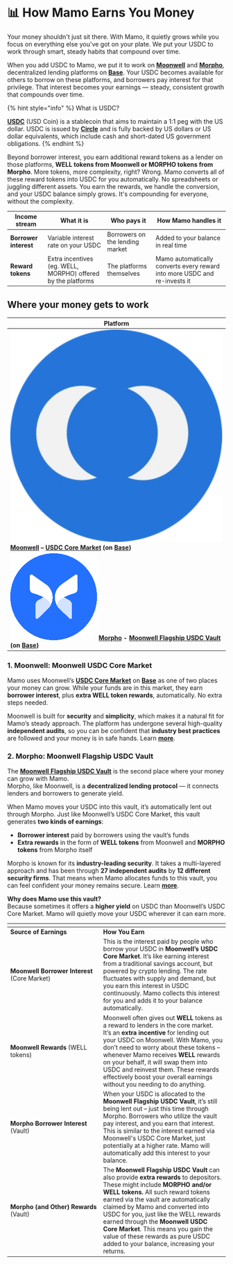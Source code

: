 # 📊 How Mamo Earns You Money

Your money shouldn't just sit there. With Mamo, it quietly grows while you focus on everything else you've got on your plate. We put your USDC to work through smart, steady habits that compound over time.

When you add USDC to Mamo, we put it to work on [**Moonwell**](https://moonwell.fi/) and [**Morpho**](https://morpho.org/), decentralized lending platforms on [**Base**](https://www.base.org/). Your USDC becomes available for others to borrow on these platforms, and borrowers pay interest for that privilege. That interest becomes your earnings — steady, consistent growth that compounds over time.

{% hint style="info" %}
What is USDC?

[**USDC**](https://www.circle.com/usdc) (USD Coin) is a stablecoin that aims to maintain a 1:1 peg with the US dollar. USDC is issued by [**Circle**](https://www.circle.com/usdc) and is fully backed by US dollars or US dollar equivalents, which include cash and short-dated US government obligations.
{% endhint %}

Beyond borrower interest, you earn additional reward tokens as a lender on those platforms, **WELL tokens from Moonwell or MORPHO tokens from** **Morpho**. More tokens, more complexity, right? Wrong. Mamo converts all of these reward tokens into USDC for you automatically. No spreadsheets or juggling different assets. You earn the rewards, we handle the conversion, and your USDC balance simply grows. It's compounding for everyone, without the complexity.

| Income stream         | What it is                                                   | Who pays it                     | How Mamo handles it                                                       |
| --------------------- | ------------------------------------------------------------ | ------------------------------- | ------------------------------------------------------------------------- |
| **Borrower interest** | Variable interest rate on your USDC                          | Borrowers on the lending market | Added to your balance in real time                                        |
| **Reward tokens**     | Extra incentives (eg. WELL, MORPHO) offered by the platforms | The platforms themselves        | Mamo automatically converts every reward into more USDC and re-invests it |

## Where your money gets to work

| Platform                                                                                                                                                                                                                                       |
| ---------------------------------------------------------------------------------------------------------------------------------------------------------------------------------------------------------------------------------------------- |
| <img src="../.gitbook/assets/image.png" alt="" data-size="line"> [**Moonwell**](https://moonwell.fi/) **–** [**USDC Core Market**](https://moonwell.fi/markets/supply/base/usdc) **(on** [**Base**](https://www.base.org/)**)**                |
| <img src="../.gitbook/assets/image (1).png" alt="" data-size="line"> [**Morpho**](https://morpho.org/) **-** [**Moonwell Flagship USDC Vault**](https://moonwell.fi/vaults/deposit/base/mwusdc) **(on** [**Base**](https://www.base.org/)**)** |

### 1. Moonwell: Moonwell USDC Core Market

Mamo uses Moonwell’s [**USDC Core Market**](https://moonwell.fi/markets/supply/base/usdc) on [**Base**](https://www.base.org/) as one of two places your money can grow. While your funds are in this market, they earn **borrower interest**, plus **extra WELL token rewards**, automatically. No extra steps needed.

Moonwell is built for **security** and **simplicity**, which makes it a natural fit for Mamo’s steady approach. The platform has undergone several high-quality **independent audits**, so you can be confident that **industry best practices** are followed and your money is in safe hands. Learn [**more**](https://docs.moonwell.fi/moonwell/protocol-information/security).

### 2. Morpho: Moonwell Flagship USDC Vault

The [**Moonwell** **Flagship USDC Vault**](https://moonwell.fi/vaults/deposit/base/mwusdc) is the second place where your money can grow with Mamo.\
Morpho, like Moonwell, is a **decentralized lending protocol** — it connects lenders and borrowers to generate yield.

When Mamo moves your USDC into this vault, it’s automatically lent out through Morpho. Just like Moonwell’s USDC Core Market, this vault generates **two kinds of earnings**:

* **Borrower interest** paid by borrowers using the vault’s funds
* **Extra rewards** in the form of **WELL tokens** from Moonwell and **MORPHO tokens** from Morpho itself

Morpho is known for its **industry-leading security**. It takes a multi-layered approach and has been through **27 independent audits** by **12 different security firms**. That means when Mamo allocates funds to this vault, you can feel confident your money remains secure. Learn [**more**](https://docs.morpho.org/overview/resources/risks/).

**Why does Mamo use this vault?**\
Because sometimes it offers a **higher yield** on USDC than Moonwell’s USDC Core Market. Mamo will quietly move your USDC wherever it can earn more.

<table data-header-hidden><thead><tr><th width="200.328125"></th><th></th></tr></thead><tbody><tr><td><strong>Source of Earnings</strong></td><td><strong>How You Earn</strong></td></tr><tr><td><strong>Moonwell Borrower Interest</strong> (Core Market)</td><td>This is the interest paid by people who borrow your USDC in <strong>Moonwell’s USDC Core Market</strong>. It’s like earning interest from a traditional savings account, but powered by crypto lending. The rate fluctuates with supply and demand, but you earn this interest in USDC continuously. Mamo collects this interest for you and adds it to your balance automatically.</td></tr><tr><td><strong>Moonwell Rewards</strong> (WELL tokens)</td><td>Moonwell often gives out <strong>WELL</strong> tokens as a reward to lenders in the core market. It’s an <strong>extra incentive</strong> for lending out your USDC on Moonwell. With Mamo, you don’t need to worry about these tokens – whenever Mamo receives <strong>WELL</strong> rewards on your behalf, it will swap them into USDC and reinvest them. These rewards effectively boost your overall earnings without you needing to do anything.</td></tr><tr><td><strong>Morpho Borrower Interest</strong> (Vault)</td><td>When your USDC is allocated to the <strong>Moonwell Flagship USDC Vault</strong>, it’s still being lent out – just this time through Morpho. Borrowers who utilize the vault pay interest, and you earn that interest. This is similar to the interest earned via Moonwell's USDC Core Market, just potentially at a higher rate. Mamo will automatically add this interest to your balance.</td></tr><tr><td><strong>Morpho (and Other) Rewards</strong> (Vault)</td><td>The <strong>Moonwell Flagship USDC Vault</strong> can also provide <strong>extra rewards</strong> to depositors. These might include <strong>MORPHO and/or WELL tokens.</strong> All such reward tokens earned via the vault are automatically claimed by Mamo and converted into USDC for you, just like the WELL rewards earned through the <strong>Moonwell USDC Core Market</strong>. This means you gain the value of these rewards as pure USDC added to your balance, increasing your returns.</td></tr></tbody></table>
